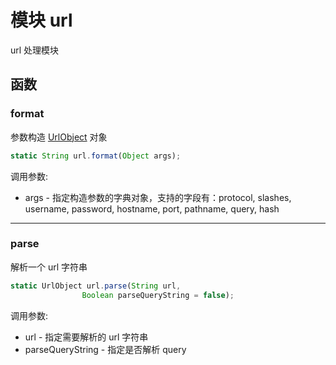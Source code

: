 # 模块 url
url 处理模块

## 函数
        
### format
参数构造 [UrlObject](../../object/ifs/UrlObject.md) 对象
```JavaScript
static String url.format(Object args);
```

调用参数:
* args - 指定构造参数的字典对象，支持的字段有：protocol, slashes, username, password, hostname, port, pathname, query, hash

--------------------------
### parse
解析一个 url 字符串
```JavaScript
static UrlObject url.parse(String url,
                Boolean parseQueryString = false);
```

调用参数:
* url - 指定需要解析的 url 字符串
* parseQueryString - 指定是否解析 query

